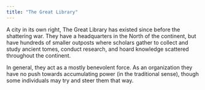 ```yaml
---
title: "The Great Library"
---
```

A city in its own right, The Great Library has existed since before the shattering war. They have a headquarters in the North of the continent, but have hundreds of smaller outposts where scholars gather to collect and study ancient tomes, conduct research, and hoard knowledge scattered throughout the continent.

In general, they act as a mostly benevolent force. As an organization they have no push towards accumulating power (in the traditional sense), though some individuals may try and steer them that way.